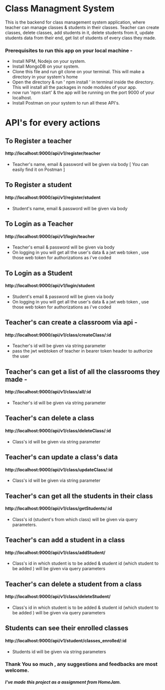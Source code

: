 # Class Managment System

This is the backend for class management system application, where teacher can manage classes & students in their classes.
Teacher can create classes, delete classes, add students in it, delete students from it, update students data from their end, get list of students of every class they made.

### Prerequisites to run this app on your local machine -

* Install NPM, Nodejs on your system.
* Install MongoDB on your system.
* Clone this file and run git clone <url> on your terminal. This will make a directory in your system's home
* Open the directory & run ' npm install ' in terminal inside the directory. This will install all the packages in node modules of your app.
* now run 'npm start' & the app will be running on the port 9000 of your localhost.
* Install Postman on your system to run all these API's.

# API's for every actions

## To Register a teacher

#### http://localhost:9000/api/v1/register/teacher
* Teacher's name, email & password will be given via body [ You can easily find it on Postman ]

## To Register a student 

#### http://localhost:9000/api/v1/register/student
* Student's name, email & password will be given via body

## To Login as a Teacher 

#### http://localhost:9000/api/v1/login/teacher
* Teacher's email & password will be given via body
* On logging in you will get all the user's data & a jwt web token , use those web token for authorizations as i've coded

## To Login as a Student 

#### http://localhost:9000/api/v1/login/student
* Student's email & password will be given via body
* On logging in you will get all the user's data & a jwt web token , use those web token for authorizations as i've coded

## Teacher's can create a classroom via api - 

#### http://localhost:9000/api/v1/class/createClass/:id
* Teacher's id will be given via string parameter
* pass the jwt webtoken of teacher in bearer token header to authorize the user

## Teacher's can get a list of all the classrooms they made -

#### http://localhost:9000/api/v1/class/all/:id
* Teacher's id will be given via string parameter

## Teacher's can delete a class

#### http://localhost:9000/api/v1/class/deleteClass/:id
* Class's id will be given via string parameter

## Teacher's can update a class's data

#### http://localhost:9000/api/v1/class/updateClass/:id
* Class's id will be given via string parameter

## Teacher's can get all the students in their class

#### http://localhost:9000/api/v1/class/getStudents/:id
* Class's id (student's from which class) will be given via query parameters.

## Teacher's can add a student in a class

#### http://localhost:9000/api/v1/class/addStudent/
* Class's id in which student is to be added & student id (which student to be added ) will be given via query parameters

## Teacher's can delete a student from a class

#### http://localhost:9000/api/v1/class/deleteStudent/
* Class's id in which student is to be added & student id (which student to be added ) will be given via query parameters

## Students can see their enrolled classes

#### http://localhost:9000/api/v1/student/classes_enrolled/:id
* Students id will be given via string parameters


### Thank You so much , any suggestions and feedbacks are most welcome.
##### I've made this project as a assignment from HomeJam.